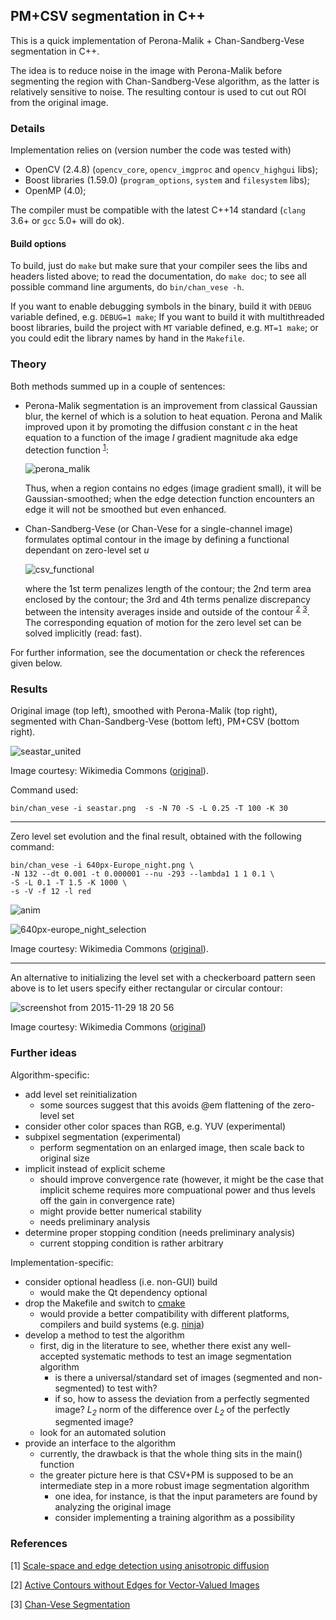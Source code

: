 ## PM+CSV segmentation in C++

This is a quick implementation of Perona-Malik + Chan-Sandberg-Vese segmentation in C++.

The idea is to reduce noise in the image with Perona-Malik before segmenting the region with Chan-Sandberg-Vese algorithm, as the latter is relatively sensitive to noise.
The resulting contour is used to cut out ROI from the original image.

### Details

Implementation relies on (version number the code was tested with)

- OpenCV (2.4.8) (`opencv_core`, `opencv_imgproc` and `opencv_highgui` libs);
- Boost libraries (1.59.0) (`program_options`, `system` and `filesystem` libs);
- OpenMP (4.0);

The compiler must be compatible with the latest C++14 standard (`clang` 3.6+ or `gcc` 5.0+ will do ok).

#### Build options

To build, just do `make` but make sure that your compiler sees the libs and headers listed above; to read the documentation, do `make doc`; to see all possible command line arguments, do `bin/chan_vese -h`.

If you want to enable debugging symbols in the binary, build it with `DEBUG` variable defined, e.g. `DEBUG=1 make`; 
If you want to build it with multithreaded boost libraries, build the project with `MT` variable defined, e.g. `MT=1 make`; or you could edit the library names by hand in the `Makefile`.

### Theory

Both methods summed up in a couple of sentences:

- Perona-Malik segmentation is an improvement from classical Gaussian blur, the kernel of which is a solution to heat equation. Perona and Malik improved upon it by promoting the diffusion constant *c* in the heat equation to a function of the image *I* gradient magnitude aka edge detection function <sup>[1](#perona_malik)</sup>:

    ![perona_malik](https://cloud.githubusercontent.com/assets/6233872/11458912/d8760df8-96d2-11e5-9de6-f6cd34680b72.png)

    Thus, when a region contains no edges (image gradient small), it will be Gaussian-smoothed; when the edge detection function encounters an edge it will not be smoothed but even enhanced.

- Chan-Sandberg-Vese (or Chan-Vese for a single-channel image) formulates optimal contour in the image by defining a functional dependant on zero-level set *u*

    ![csv_functional](https://cloud.githubusercontent.com/assets/6233872/11458911/d3856c26-96d2-11e5-9e20-16f043a1dd47.png)

    where the 1st term penalizes length of the contour; the 2nd term area enclosed by the contour; the 3rd and 4th terms penalize discrepancy between the intensity averages inside and outside of the contour <sup>[2](#csv)</sup> <sup>[3](#chan_vese)</sup>. The corresponding equation of motion for the zero level set can be solved implicitly (read: fast).

For further information, see the documentation or check the references given below.

### Results

Original image (top left), smoothed with Perona-Malik (top right), segmented with Chan-Sandberg-Vese (bottom left), PM+CSV (bottom right).

![seastar_united](https://cloud.githubusercontent.com/assets/6233872/11458132/cf2ec240-96c2-11e5-872b-973bf82380d3.png)

Image courtesy: Wikimedia Commons ([original](https://upload.wikimedia.org/wikipedia/commons/thumb/c/cd/Eleven-Armed_Sea_Star.jpg/370px-Eleven-Armed_Sea_Star.jpg)).

Command used:
```
bin/chan_vese -i seastar.png  -s -N 70 -S -L 0.25 -T 100 -K 30
```
---

Zero level set evolution and the final result, obtained with the following command:
```
bin/chan_vese -i 640px-Europe_night.png \
-N 132 --dt 0.001 -t 0.000001 --nu -293 --lambda1 1 1 0.1 \
-S -L 0.1 -T 1.5 -K 1000 \
-s -V -f 12 -l red
```

![anim](https://cloud.githubusercontent.com/assets/6233872/11458143/12ad0ba8-96c3-11e5-822b-84a0d0492375.gif)

![640px-europe_night_selection](https://cloud.githubusercontent.com/assets/6233872/11458138/f492b67c-96c2-11e5-95f2-342747aff294.png)

Image courtesy: Wikimedia Commons ([original](https://upload.wikimedia.org/wikipedia/commons/thumb/2/2b/Europe_night.png/640px-Europe_night.png)).

---

An alternative to initializing the level set with a checkerboard pattern seen above is to let users specify either rectangular or circular contour:

![screenshot from 2015-11-29 18 20 56](https://cloud.githubusercontent.com/assets/6233872/11458311/19667b48-96c6-11e5-86c1-ecf890041510.png)

Image courtesy: Wikimedia Commons ([original](https://upload.wikimedia.org/wikipedia/commons/thumb/c/cf/View_of_Earth_is_based_largely_on_observations_from_MODIS.jpg/320px-View_of_Earth_is_based_largely_on_observations_from_MODIS.jpg))

### Further ideas

Algorithm-specific:

- add level set reinitialization
    - some sources suggest that this avoids @em flattening of the zero-level set
- consider other color spaces than RGB, e.g. YUV (experimental)
- subpixel segmentation (experimental)
    - perform segmentation on an enlarged image, then scale back to original size
- implicit instead of explicit scheme
    - should improve convergence rate (however, it might be the case that implicit scheme requires more compuational power and thus levels off the gain in convergence rate)
    - might provide better numerical stability
    - needs preliminary analysis
- determine proper stopping condition (needs preliminary analysis)
    - current stopping condition is rather arbitrary

Implementation-specific:

- consider optional headless (i.e. non-GUI) build
    - would make the Qt dependency optional
- drop the Makefile and switch to [cmake](https://cmake.org/)
    - would provide a better compatibility with different platforms, compilers and build systems (e.g. [ninja](https://ninja-build.org/))
- develop a method to test the algorithm
    - first, dig in the literature to see, whether there exist any well-accepted systematic methods to test an image segmentation algorithm
        - is there a universal/standard set of images (segmented and non-segmented) to test with?
        - if so, how to assess the deviation from a perfectly segmented image? *L<sub>2</sub>* norm of the difference over *L<sub>2</sub>* of the perfectly segmented image?
    - look for an automated solution
- provide an interface to the algorithm
    - currently, the drawback is that the whole thing sits in the main() function
    - the greater picture here is that CSV+PM is supposed to be an intermediate step in a more robust image segmentation algorithm
        - one idea, for instance, is that the input parameters are found by analyzing the original image
        - consider implementing a training algorithm as a possibility

### References

[<a name="perona_malik">1</a>] [Scale-space and edge detection using anisotropic diffusion](http://dx.doi.org/10.1109/34.56205)

[<a name="csv">2</a>] [Active Contours without Edges for Vector-Valued Images](http://dx.doi.org/10.1006/jvci.1999.0442)

[<a name="chan_vese">3</a>] [Chan-Vese Segmentation](http://dx.doi.org/10.5201/ipol.2012.g-cv)